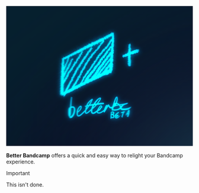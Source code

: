 <img src="https://raw.githubusercontent.com/Ferretosan/betterbc/refs/heads/main/Artwork.png">

**Better Bandcamp** offers a quick and easy way to relight your Bandcamp experience.

> [!IMPORTANT]
> This isn't done.
